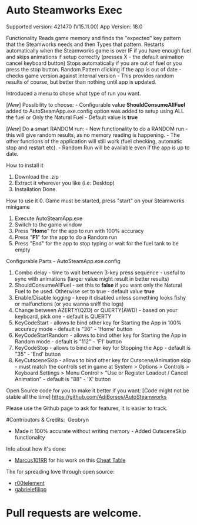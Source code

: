 # Auto Steamworks Exec
Supported version: 421470 (V15.11.00)
App Version: 18.0

Functionality
Reads game memory and finds the "expected" key pattern that the Steamworks needs and then Types that pattern.
Restarts automatically when the Steamworks game is over IF if you have enough fuel and skips animations if setup correctly (presses X - the default animation cancel keyboard button)
Stops automatically if you are out of fuel or you press the stop button.
Random Pattern clicking if the app is out of date - checks game version against internal version - This provides random results of course, but better than nothing until app is updated.

Introduced a menu to chose what type of run you want.

[*New*] 
Possibility to choose:
	- Configurable value **ShouldConsumeAllFuel** added to AutoSteamApp.exe.config option was added to setup using ALL the fuel or Only the Natural Fuel
	- Default value is **true**
	
[*New*] 
Do a smart RANDOM run:
	- New functionality to do a RANDOM run - this will give random results, as no memory reading is happening. 
	- The other functions of the application will still work (fuel checking, automatic stop and restart etc). 
	- Random Run will be available even if the app is up to date.
	

How to install it
1. Download the .zip 
2. Extract it wherever you like (i.e: Desktop)
3. Installation Done.

How to use it
0. Game must be started, press "start" on your Steamworks minigame
1. Execute AutoSteamApp.exe
2. Switch to the game window 
3. Press "**Home**" for the app to run with 100% accuracy
4. Press "**F1**" for the app to do a Random run
5. Press "End" for the app to stop typing or wait for the fuel tank to be empty

Configurable Parts - AutoSteamApp.exe.config
1. Combo delay - time to wait between 3-key press sequence - useful to sync with animations (larger value might result in better results)
2. ShouldConsumeAllFuel - set this to **false** if you want only the Natural Fuel to be used. Otherwise set to true - default value **true**
3. Enable/Disable logging - keep it disabled unless something looks fishy or malfunctions (or you wanna sniff the logs)
4. Change between AZERTY(QZD) or QUERTY(AWD) - based on your keyboard, pick one - default is QUERTY
5. KeyCodeStart - allows to bind other key for Starting the App in 100% accuracy mode - default is "36" - 'Home' button
6. KeyCodeStartRandom - allows to bind other key for Starting the App in Random mode - default is "112" - 'F1' button
7. KeyCodeStop - allows to bind other key for Stopping the App - default is "35" - 'End' button
8. KeyCutsceneSkip - allows to bind other key for Cutscene/Animation skip - must match the controls set in game at System > Options > Controls > Keyboard Settings > Menu Control > "Use or Register Loadout / Cancel Animation" - default is "88" - 'X' button

Open Source code for you to make it better if you want: [Code might not be stable all the time] https://github.com/AdiBorsos/AutoSteamworks

Please use the Github page to ask for features, it is easier to track.

﻿#Contributors & Credits:
﻿
Geobryn﻿ 
- Made it 100% accurate without writing memory
﻿﻿- Added CutsceneSkip functionality

Info about how it's done:
* [Marcus101RR]( https://fearlessrevolution.com/memberlist.php?mode=viewprofile&u=438 ) for his work on this [Cheat Table](https://fearlessrevolution.com/viewtopic.php?f=4&t=9923)

Thx for spreading love through open source:
* [r00telement](https://github.com/r00telement/SmartHunter) 
* [gabrielefilipp](https://github.com/gabrielefilipp/SmartHunter)

# Pull requests are welcome.
